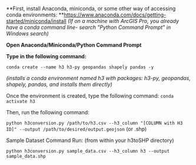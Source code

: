 **First, install Anaconda, miniconda, or some other way of accessing conda environments:
**https://www.anaconda.com/docs/getting-started/miniconda/install
_(If on a machine with ArcGIS Pro, you already have a conda command line- search "Python Command Prompt" in Windows search)_

**Open Anaconda/Miniconda/Python Command Prompt**

**Type in the following command:**

``conda create --name h3 h3-py geopandas shapely pandas -y``

_(installs a conda environment named h3 with packages: h3-py, geopandas, shapely, pandas, and installs them directly)_


Once the environment is created, type the following command:
``conda activate h3``

Then, run the following command:

``python h3conversion.py /path/to/h3.csv --h3_column "[COLUMN with H3 ID]" --output /path/to/desired/output.geojson`` (or .shp)

Sample Dataset Command Run:
(from within your h3toSHP directory)

``python h3conversion.py sample_data.csv --h3_column h3 --output sample_data.shp``
